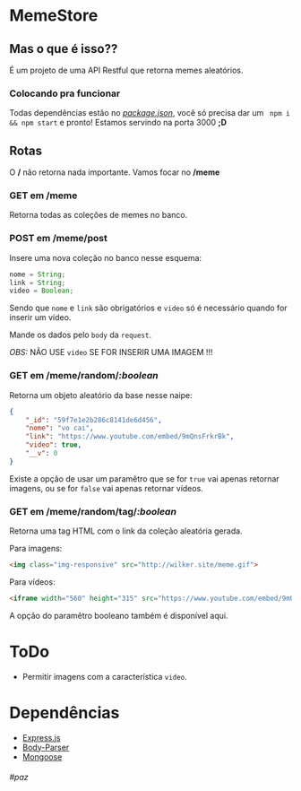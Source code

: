 # MemeStore

## Mas o que é isso??
É um projeto de uma API Restful que retorna memes aleatórios.

### Colocando pra funcionar
Todas dependências estão no *[package.json](./package.json)*, você só precisa dar um ` npm i && npm start` e pronto! Estamos servindo na porta 3000 **;D**

## Rotas
O **/** não retorna nada importante. Vamos focar no **/meme**

### GET em __/meme__
Retorna todas as coleções de memes no banco.

### POST em __/meme/post__
Insere uma nova coleção no banco nesse esquema:
```js
nome = String;
link = String;
video = Boolean;
```
Sendo que `nome` e `link` são obrigatórios e `video` só é necessário quando for inserir um vídeo.

Mande os dados pelo `body` da `request`.

*OBS:* NÃO USE `video` SE FOR INSERIR UMA IMAGEM !!!

### GET em __/meme/random/*:boolean*__
Retorna um objeto aleatório da base nesse naipe:
```json
{
    "_id": "59f7e1e2b286c8141de6d456",
    "nome": "vo cai",
    "link": "https://www.youtube.com/embed/9mQnsFrkrBk",
    "video": true,
    "__v": 0
}
```
Existe a opção de usar um paramêtro que se for `true` vai apenas retornar imagens, ou se for `false` vai apenas retornar vídeos. 

### GET em __/meme/random/tag/*:boolean*__
Retorna uma tag HTML com o link da coleção aleatória gerada.

Para imagens:
```html
<img class="img-responsive" src="http://wilker.site/meme.gif">
```
Para vídeos:
```html
<iframe width="560" height="315" src="https://www.youtube.com/embed/9mQnsFrkrBk" frameborder="0" allowfullscreen></iframe>
```
A opção do paramêtro booleano também é disponível aqui.

# ToDo
* Permitir imagens com a característica `video`. 

# Dependências
* [Express.js](https://www.npmjs.com/package/express "Express in NPM")
* [Body-Parser](https://www.npmjs.com/package/body-parser "Body Parser in NPM")
* [Mongoose](https://www.npmjs.com/package/mongoose "Mongoose in NPM")

###### #paz